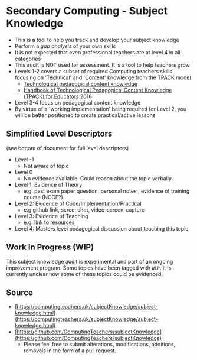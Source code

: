 Secondary Computing - Subject Knowledge
=======================================

* This is a tool to help you track and develop your subject knowledge
* Perform a _gap analysis_ of your own skills
* It is not expected that even professional teachers are at level 4 in all categories
* This audit is NOT used for assessment. It is a tool to help teachers grow
* Levels 1-2 covers a subset of required Computing teachers skills focusing on 'Technical' and 'Content' knowledge from the TPACK model
    * [Technological pedagogical content knowledge](https://en.wikipedia.org/wiki/Technological_pedagogical_content_knowledge)
    * [Handbook of Technological Pedagogical Content Knowledge (TPACK) for Educators](https://doi.org/10.4324/9781315771328) 2016
* Level 3-4 focus on pedagogical content knowledge
* By virtue of a 'working implementation' being required for Level 2, you will be better positioned to create practical/active lessons


Simplified Level Descriptors
----------------------------
(see bottom of document for full level descriptors)
* Level -1
    * Not aware of topic
* Level 0
    * No evidence available. Could reason about the topic verbally.
* Level 1: Evidence of Theory
    * e.g. past exam paper question, personal notes , evidence of training course (NCCE?)
* Level 2: Evidence of Code/Implementation/Practical
    * e.g github link, screenshot, video-screen-capture
* Level 3: Evidence of Teaching
    * e.g. link to resources
* Level 4: Masters level pedagogical discussion about teaching this topic


Work In Progress (WIP)
----------------------

This subject knowledge audit is experimental and part of an ongoing improvement program. Some topics have been tagged with `WIP`. It is currently unclear how some of these topics could be evidenced.


Source
------

* [https://computingteachers.uk/subjectKnowledge/subject-knowledge.html](https://computingteachers.uk/subjectKnowledge/subject-knowledge.html)
* [https://github.com/ComputingTeachers/subjectKnowledge](https://github.com/ComputingTeachers/subjectKnowledge)
    * Please feel free to submit alterations, modifications, additions, removals in the form of a pull request.
